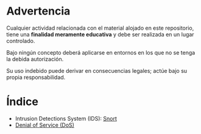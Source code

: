 # Advertencia

Cualquier actividad relacionada con el material alojado en este repositorio, tiene una **finalidad meramente educativa** y debe ser realizada en un lugar controlado.

Bajo ningún concepto deberá aplicarse en entornos en los que no se tenga la debida autorización.

Su uso indebido puede derivar en consecuencias legales; actúe bajo su propia responsabilidad.

# Índice
* Intrusion Detections System (IDS): [Snort](/manuales/snort.md)
* [Denial of Service (DoS)](/manuales/dos.md)

